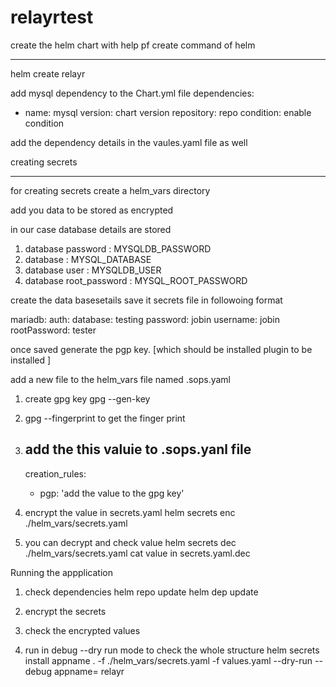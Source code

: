 # relayrtest

create the helm chart with help pf create command of helm
**************************************************

helm create relayr

add mysql dependency to the Chart.yml file
dependencies:
  - name: mysql
    version: chart version 
    repository: repo 
    condition: enable condition

add the dependency details in the vaules.yaml file as well


creating secrets
****************

for creating secrets create a helm_vars directory

add you data to be stored as encrypted

in our case database details are stored 

1. database password      : MYSQLDB_PASSWORD
2. database               : MYSQL_DATABASE
3. database user          : MYSQLDB_USER
4. database root_password : MYSQL_ROOT_PASSWORD

create the data basesetails save it secrets file in followoing format

mariadb:
    auth:
        database: testing
        password: jobin
        username: jobin
        rootPassword: tester

once saved generate the pgp key. [which should be installed plugin to be installed ]

add a new file to the helm_vars file named .sops.yaml

1. create gpg key gpg --gen-key
2. gpg --fingerprint to get the finger print
3. add the this valuie to .sops.yanl file 
    ---
    creation_rules:
      - pgp: 'add the value to the gpg key'
4. encrypt the value in secrets.yaml 
    helm secrets enc ./helm_vars/secrets.yaml

5. you can decrypt and check value
    helm secrets dec ./helm_vars/secrets.yaml 
    cat value in secrets.yaml.dec


Running the appplication 
1. check dependencies
  helm repo update
  helm dep update

2. encrypt the secrets
3. check the encrypted values
4. run in debug --dry run mode to check the whole structure
  helm secrets install appname . -f ./helm_vars/secrets.yaml -f values.yaml  --dry-run --debug
   appname= relayr
